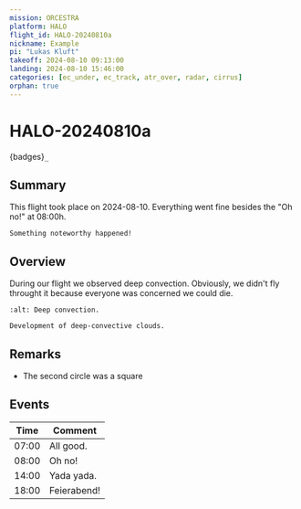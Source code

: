```yaml
---
mission: ORCESTRA
platform: HALO
flight_id: HALO-20240810a
nickname: Example
pi: "Lukas Kluft"
takeoff: 2024-08-10 09:13:00
landing: 2024-08-10 15:46:00
categories: [ec_under, ec_track, atr_over, radar, cirrus]
orphan: true
---
```


# HALO-20240810a

{badges}`_`

## Summary

This flight took place on 2024-08-10.  Everything went fine besides the "Oh no!" at 08:00h.

```{note}
Something noteworthy happened!
```

## Overview

During our flight we observed deep convection. Obviously, we didn't fly throught it because everyone was concerned we could die.

```{figure} https://i.giphy.com/media/v1.Y2lkPTc5MGI3NjExOWl2Zzh3ZWxnY3J2ZTVramlkMDMxdjdvcnoxOXloaXF0NHdjcDIzaCZlcD12MV9pbnRlcm5hbF9naWZfYnlfaWQmY3Q9Zw/3o6EhOYMhOTANYgHMk/giphy.gif
:alt: Deep convection.

Development of deep-convective clouds.
```

## Remarks

* The second circle was a square

## Events

Time | Comment
--- | ---
07:00 | All good.
08:00 | Oh no!
14:00 | Yada yada.
18:00 | Feierabend!
